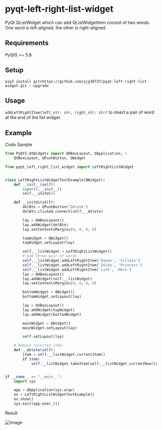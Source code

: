 # pyqt-left-right-list-widget
PyQt QListWidget which can add QListWidgetItem consist of two words. One word is left-aligned, the other is right-aligned.

## Requirements
PyQt5 >= 5.8

## Setup
```pip3 install git+https://github.com/yjg30737/pyqt-left-right-list-widget.git --upgrade```

## Usage
```addLeftRightItem(left_str: str, right_str: str)``` to insert a pair of word at the end of the list widget.

## Example
Code Sample
```python
from PyQt5.QtWidgets import QHBoxLayout, QApplication, \
    QVBoxLayout, QPushButton, QWidget

from pyqt_left_right_list_widget import LeftRightListWidget


class LeftRightListWidgetTestExample(QWidget):
    def __init__(self):
        super().__init__()
        self.__initUi()

    def __initUi(self):
        delBtn = QPushButton('Delete')
        delBtn.clicked.connect(self.__delete)

        lay = QHBoxLayout()
        lay.addWidget(delBtn)
        lay.setContentsMargins(0, 0, 0, 0)

        topWidget = QWidget()
        topWidget.setLayout(lay)

        self.__listWidget = LeftRightListWidget()
        # Add three pair of words
        self.__listWidget.addLeftRightItem('Ganon', 'Villain')
        self.__listWidget.addLeftRightItem('Zelda', 'Princess')
        self.__listWidget.addLeftRightItem('Link', 'Hero')
        lay = QHBoxLayout()
        lay.addWidget(self.__listWidget)
        lay.setContentsMargins(0, 0, 0, 0)

        bottomWidget = QWidget()
        bottomWidget.setLayout(lay)

        lay = QVBoxLayout()
        lay.addWidget(topWidget)
        lay.addWidget(bottomWidget)

        mainWidget = QWidget()
        mainWidget.setLayout(lay)

        self.setLayout(lay)

    # Remove selected item
    def __delete(self):
        item = self.__listWidget.currentItem()
        if item:
            self.__listWidget.takeItem(self.__listWidget.currentRow())


if __name__ == "__main__":
    import sys

    app = QApplication(sys.argv)
    ex = LeftRightListWidgetTestExample()
    ex.show()
    sys.exit(app.exec_())
```

Result

![image](https://user-images.githubusercontent.com/55078043/148160564-b280439f-3a9c-403d-8976-395d9c750f82.png)
